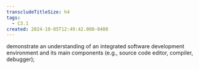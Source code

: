 ```yaml
---
transcludeTitleSize: h4
tags:
  - C3.1
created: 2024-10-05T12:49:42.000-0400
---
```

demonstrate an understanding of an integrated software development environment and its main components (e.g., source code editor, compiler, debugger);